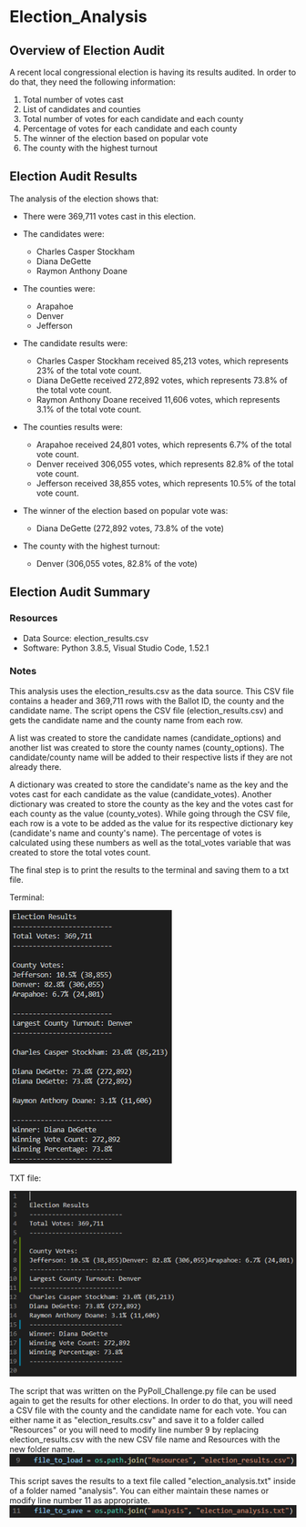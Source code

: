 # Election_Analysis

## Overview of Election Audit
A recent local congressional election is having its results audited. In order to do that, they need the following information:

1. Total number of votes cast
2. List of candidates and counties
3. Total number of votes for each candidate and each county
4. Percentage of votes for each candidate and each county
5. The winner of the election based on popular vote
6. The county with the highest turnout

## Election Audit Results
The analysis of the election shows that:
- There were 369,711 votes cast in this election.

- The candidates were:
    - Charles Casper Stockham
    - Diana DeGette
    - Raymon Anthony Doane
    
- The counties were:
    - Arapahoe
    - Denver
    - Jefferson
    
- The candidate results were:   
    - Charles Casper Stockham received 85,213 votes, which represents 23% of the total vote count.
    - Diana DeGette received 272,892 votes, which represents 73.8% of the total vote count.
    - Raymon Anthony Doane received 11,606 votes, which represents 3.1% of the total vote count.
    
- The counties results were: 
    - Arapahoe received 24,801 votes, which represents 6.7% of the total vote count.
    - Denver received 306,055 votes, which represents 82.8% of the total vote count.
    - Jefferson received 38,855 votes, which represents 10.5% of the total vote count.
    
- The winner of the election based on popular vote was:
    - Diana DeGette (272,892 votes, 73.8% of the vote)
    
- The county with the highest turnout:
    - Denver (306,055 votes, 82.8% of the vote)

## Election Audit Summary

### Resources
- Data Source: election_results.csv
- Software: Python 3.8.5, Visual Studio Code, 1.52.1
  
### Notes
This analysis uses the election_results.csv as the data source. This CSV file contains a header and 369,711 rows with the Ballot ID, the county and the candidate name. The script opens the CSV file (election_results.csv) and gets the candidate name and the county name from each row. 

A list was created to store the candidate names (candidate_options) and another list was created to store the county names (county_options). The candidate/county name will be added to their respective lists if they are not already there. 

A dictionary was created to store the candidate's name as the key and the votes cast for each candidate as the value (candidate_votes). Another dictionary was created to store the county as the key and the votes cast for each county as the value (county_votes). While going through the CSV file, each row is a vote to be added as the value for its respective dictionary key (candidate's name and county's name). The percentage of votes is calculated using these numbers as well as the total_votes variable that was created to store the total votes count.

The final step is to print the results to the terminal and saving them to a txt file. 

Terminal:

![Results printed to the terminal](./analysis/terminal.PNG)

TXT file:

![Results printed to analysis/election_analysis.txt](./analysis/txt.PNG)

The script that was written on the PyPoll_Challenge.py file can be used again to get the results for other elections. In order to do that, you will need a CSV file with the county and the candidate name for each vote. You can either name it as "election_results.csv" and save it to a folder called "Resources" or you will need to modify line number 9 by replacing election_results.csv with the new CSV file name and Resources with the new folder name.
![Line number 9: file_to_load = os.path.join("Resources", "election_results.csv")](./analysis/line9.PNG)

This script saves the results to a text file called "election_analysis.txt" inside of a folder named "analysis". You can either maintain these names or modify line number 11 as appropriate.
![Line number 11: file_to_save = os.path.join("analysis", "election_analysis.txt")](./analysis/line11.PNG)
